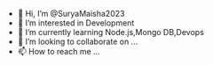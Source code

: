 - 👋 Hi, I’m @SuryaMaisha2023
- 👀 I’m interested in Development
- 🌱 I’m currently learning Node.js,Mongo DB,Devops
- 💞️ I’m looking to collaborate on ...
- 📫 How to reach me ...

<!---
SuryaMaisha2023/SuryaMaisha2023 is a ✨ special ✨ repository because its `README.md` (this file) appears on your GitHub profile.
You can click the Preview link to take a look at your changes.
--->
